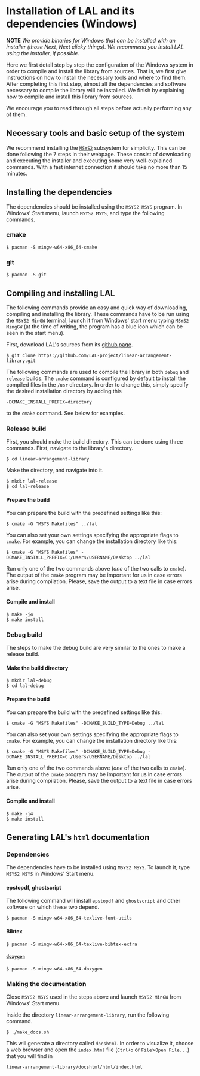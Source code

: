 # Installation of LAL and its dependencies (Windows)

**NOTE** *We provide binaries for Windows that can be installed with an installer (those *Next*, *Next* clicky things). We recommend you install LAL using the installer, if possible.*

Here we first detail step by step the configuration of the Windows system in order to compile and install the library from sources. That is, we first give instructions on how to install the necessary tools and where to find them. After completing this first step, almost all the dependencies and software necessary to compile the library will be installed. We finish by explaining how to compile and install this library from sources.

We encourage you to read through all steps before actually performing any of them.

## Necessary tools and basic setup of the system

We recommend installing the [`MSYS2`](https://www.msys2.org/) subsystem for simplicity. This can be done following the 7 steps in their webpage. These consist of downloading and executing the installer and executing some very well-explained commands. With a fast internet connection it should take no more than 15 minutes.

## Installing the dependencies

The dependencies should be installed using the `MSYS2 MSYS` program. In Windows' Start menu, launch `MSYS2 MSYS`, and type the following commands.

### cmake

	$ pacman -S mingw-w64-x86_64-cmake

### git

	$ pacman -S git

## Compiling and installing LAL

The following commands provide an easy and quick way of downloading, compiling and installing the library. These commands have to be run using the `MSYS2 MinGW` terminal; launch it from Windows' start menu typing `MSYS2 MingGW` (at the time of writing, the program has a blue icon which can be seen in the start menu).

First, download LAL's sources from its [github page](https://github.com/LAL-project/linear-arrangement-library.git).

	$ git clone https://github.com/LAL-project/linear-arrangement-library.git

The following commands are used to compile the library in both `debug` and `release` builds. The `cmake` command is configured by default to install the compiled files in the `/usr` directory. In order to change this, simply specify the desired installation directory by adding this

	-DCMAKE_INSTALL_PREFIX=directory

to the `cmake` command. See below for examples.

### Release build

First, you should make the build directory. This can be done using three commands. First, navigate to the library's directory.

	$ cd linear-arrangement-library

Make the directory, and navigate into it.

	$ mkdir lal-release
	$ cd lal-release

#### Prepare the build

You can prepare the build with the predefined settings like this:

	$ cmake -G "MSYS Makefiles" ../lal

You can also set your own settings specifying the appropriate flags to `cmake`. For example, you can change the installation directory like this:

	$ cmake -G "MSYS Makefiles" -DCMAKE_INSTALL_PREFIX=C:/Users/USERNAME/Desktop ../lal

Run only one of the two commands above (*one* of the two calls to `cmake`). The output of the `cmake` program may be important for us in case errors arise during compilation. Please, save the output to a text file in case errors arise.

#### Compile and install

	$ make -j4
	$ make install

### Debug build

The steps to make the debug build are very similar to the ones to make a release build. 

#### Make the build directory

	$ mkdir lal-debug
	$ cd lal-debug

#### Prepare the build

You can prepare the build with the predefined settings like this:

	$ cmake -G "MSYS Makefiles" -DCMAKE_BUILD_TYPE=Debug ../lal

You can also set your own settings specifying the appropriate flags to `cmake`. For example, you can change the installation directory like this:

	$ cmake -G "MSYS Makefiles" -DCMAKE_BUILD_TYPE=Debug -DCMAKE_INSTALL_PREFIX=C:/Users/USERNAME/Desktop ../lal

Run only one of the two commands above (*one* of the two calls to `cmake`). The output of the `cmake` program may be important for us in case errors arise during compilation. Please, save the output to a text file in case errors arise.

#### Compile and install

	$ make -j4
	$ make install

## Generating LAL's `html` documentation

### Dependencies

The dependencies have to be installed using `MSYS2 MSYS`. To launch it, type `MSYS2 MSYS` in Windows' Start menu.

#### epstopdf, ghostscript

The following command will install `epstopdf` and `ghostscript` and other software on which these two depend.

	$ pacman -S mingw-w64-x86_64-texlive-font-utils

#### Bibtex

	$ pacman -S mingw-w64-x86_64-texlive-bibtex-extra

#### [`doxygen`](https://www.doxygen.nl/index.html)

	$ pacman -S mingw-w64-x86_64-doxygen

### Making the documentation

Close `MSYS2 MSYS` used in the steps above and launch `MSYS2 MinGW` from Windows' Start menu.

Inside the directory `linear-arrangement-library`, run the following command.

	$ ./make_docs.sh

This will generate a directory called `docshtml`. In order to visualize it, choose a web browser and open the `index.html` file (`Ctrl+o` or `File`>`Open File...`) that you will find in

	linear-arrangement-library/docshtml/html/index.html
